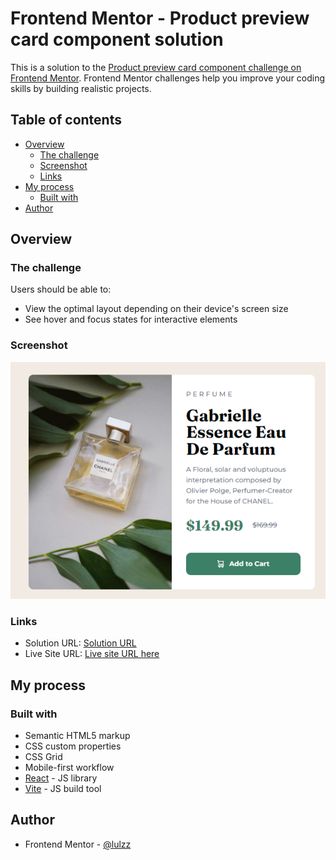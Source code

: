 # Frontend Mentor - Product preview card component solution

This is a solution to the [Product preview card component challenge on Frontend Mentor](https://www.frontendmentor.io/challenges/product-preview-card-component-GO7UmttRfa). Frontend Mentor challenges help you improve your coding skills by building realistic projects.

## Table of contents

- [Overview](#overview)
  - [The challenge](#the-challenge)
  - [Screenshot](#screenshot)
  - [Links](#links)
- [My process](#my-process)
  - [Built with](#built-with)
- [Author](#author)

## Overview

### The challenge

Users should be able to:

- View the optimal layout depending on their device's screen size
- See hover and focus states for interactive elements

### Screenshot

![Solution image preview](./src/assets/images/screenshot-solution.png)

### Links

- Solution URL: [Solution URL](https://github.com/lulzz/frontendmentor-product-prev-card)
- Live Site URL: [Live site URL here](https://lulzz.github.io/frontendmentor-product-prev-card/)

## My process

### Built with

- Semantic HTML5 markup
- CSS custom properties
- CSS Grid
- Mobile-first workflow
- [React](https://reactjs.org/) - JS library
- [Vite](https://vitejs.dev/) - JS build tool

## Author

- Frontend Mentor - [@lulzz](https://www.frontendmentor.io/profile/lulzz)
